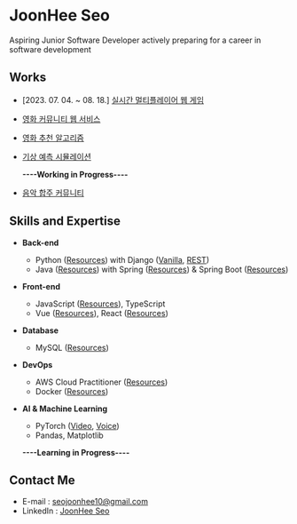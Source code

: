 
# JoonHee Seo
Aspiring Junior Software Developer actively preparing for a career in software development


## Works
- [2023. 07. 04. ~ 08. 18.] [실시간 멀티플레이어 웹 게임](https://github.com/JoonHeeSeo/realtime_multiplayer_webgame)
- [영화 커뮤니티 웹 서비스](https://github.com/JoonHeeSeo/movie_community_webservice)
- [영화 추천 알고리즘](https://github.com/JoonHeeSeo/movie_recommend)
- [기상 예측 시뮬레이션](https://github.com/JoonHeeSeo/weather_prediction_simulation)

  **----Working in Progress----**
- [음악 합주 커뮤니티](https://github.com/JoonHeeSeo/music_ensemble_community)


## Skills and Expertise
- **Back-end** 
  - Python ([Resources](https://github.com/JoonHeeSeo/WIL_Python)) with Django ([Vanilla](https://github.com/JoonHeeSeo/WIL_Django), [REST](https://github.com/JoonHeeSeo/WIL_Django_REST_Framework))
  - Java ([Resources](https://github.com/JoonHeeSeo/WIL_Java)) with Spring ([Resources](https://github.com/JoonHeeSeo/WIL_Spring/tree/main/Spring_MVC_1st_Backend_Web)) & Spring Boot ([Resources](https://github.com/JoonHeeSeo/WIL_Spring/tree/main/Spring_Boot))
 
- **Front-end**
  - JavaScript ([Resources](https://github.com/JoonHeeSeo/WIL_JavaScript)), TypeScript
  - Vue ([Resources](https://github.com/JoonHeeSeo/WIL_Vue)), React ([Resources](https://github.com/JoonHeeSeo/WIL_React))

- **Database**
  - MySQL ([Resources](https://github.com/JoonHeeSeo/WIL_Database))

- **DevOps**
  - AWS Cloud Practitioner ([Resources](https://github.com/JoonHeeSeo/WIL_AWS))
  - Docker ([Resources](https://github.com/JoonHeeSeo/WIL_Docker))

- **AI & Machine Learning**
  - PyTorch ([Video](https://github.com/JoonHeeSeo/AI_Voice_and_Video/tree/main/AI_Video), [Voice](https://github.com/JoonHeeSeo/AI_Voice_and_Video/tree/main/AI_Voice))
  - Pandas, Matplotlib

  **----Learning in Progress----**


## Contact Me
- E-mail : [seojoonhee10@gmail.com](mailto:seojoonhee10@gmail.com)
- LinkedIn : [JoonHee Seo](https://www.linkedin.com/in/joonhee-seo-82909027a/)

